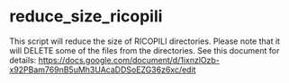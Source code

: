 # reduce_size_ricopili
This script will reduce the size of RICOPILI directories. Please note that it will DELETE some of the files from the directories. See this document for details: https://docs.google.com/document/d/1ixnzlOzb-x92PBam769nB5uMh3UAcaDDSoEZG36z6xc/edit
